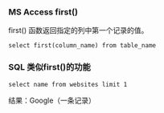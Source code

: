 ###  MS Access first()

first() 函数返回指定的列中第一个记录的值。
```
select first(column_name) from table_name
```

### SQL 类似first()的功能
```
select name from websites limit 1
```
结果：Google（一条记录）



